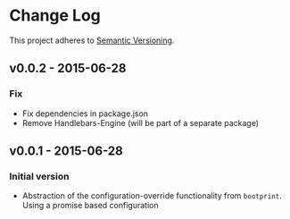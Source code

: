 # Change Log

This project adheres to [Semantic Versioning](http://semver.org/).

## v0.0.2 - 2015-06-28
### Fix

- Fix dependencies in package.json
- Remove Handlebars-Engine (will be part of a separate package)

## v0.0.1 - 2015-06-28
### Initial version

- Abstraction of the configuration-override functionality from `bootprint`.
  Using a promise based configuration